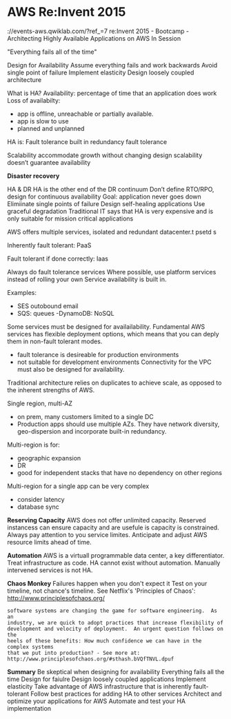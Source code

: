 # AWS Re:Invent 2015

://events-aws.qwiklab.com/?ref_=7
re:Invent 2015 - Bootcamp - Architecting Highly Available Applications on AWS  In Session

"Everything fails all of the time"

Design for Availability
Assume everything fails and work backwards
Avoid single point of failure
Implement elasticity
Design loosely coupled architecture

What is HA?
Availability: percentage of time that an application does work
Loss of availabilty:

- app is offline, unreachable or partially available.
- app is slow to use
- planned and unplanned

HA is:
Fault tolerance
built in redundancy
fault tolerance

Scalability
accommodate growth without changing design
scalability doesn’t guarantee availability

**Disaster recovery**

HA & DR
HA is the other end of the DR continuum
Don’t define RTO/RPO, design for continuous availability
Goal: application never goes down
  Elimiinate single points of failure
  Design self-healing applications
  Use graceful degradation
Traditional IT says that HA is very expensive and is only suitable for mission critical applications

AWS offers multiple services, isolated and redundant datacenter.t psetd s

Inherently fault tolerant:
PaaS

Fault tolerant if done correctly:
Iaas

Always do fault tolerance services
Where possible, use platform services instead of rolling your own
Service availability is built in.

Examples:
  - SES outobound email
  - SQS: queues
  -DynamoDB: NoSQL

Some services must be designed for availailability.
Fundamental AWS services has flexible deployment options, which means that you can deply them in non-fault tolerant modes.
  - fault tolerance is desireable for production environments
  - not suitable for development environments
Connectivity for the VPC must also be designed for availability.

Traditional architecture relies on duplicates to achieve scale, as opposed to the inherent strengths of AWS.

Single region, multi-AZ
  - on prem, many customers limited to a single DC
  - Production apps should use multiple AZs. They have network diversity, geo-dispersion and incorporate built-in redundancy.

Multi-region is for:
  - geographic expansion
  - DR
  - good for independent stacks that have no dependency on other regions

Multi-region for a single app can be very complex
  - consider latency
  - database sync

**Reserving Capacity**
AWS does not offer unlimited capacity. Reserved instancess can ensure capacity and are usefule is capacity is constrained.
Always pay attention to you service limites. Anticipate and adjust AWS resource limits ahead of time.

**Automation**
AWS is a virtuall programmable data center, a key differentiator. Treat infrastructure as code. HA cannot exist without automation. Manually intervened services is not HA.


**Chaos Monkey** Failures happen when you don't expect it Test on your
timeline, not chance's timeline.  See Netflix's 'Principles of Chaos':
http://www.principlesofchaos.org/

``` Advances in large-scale, distributed
software systems are changing the game for software engineering.  As an
industry, we are quick to adopt practices that increase flexibility of
development and velocity of deployment.  An urgent question follows on the
heels of these benefits: How much confidence we can have in the complex systems
that we put into production? - See more at:
http://www.principlesofchaos.org/#sthash.bVQfTNVL.dpuf
```

**Summary**
Be skeptical when designing for availability
Everything fails all the time
Design for faiulre
Design loosely coupled applications
Implement elasticity
Take advantage of AWS infrastructure that is inherently fault-tolerant
Follow best practices for adding HA to other services
Architect and optimize your applications for AWS
Automate and test your HA implementation





